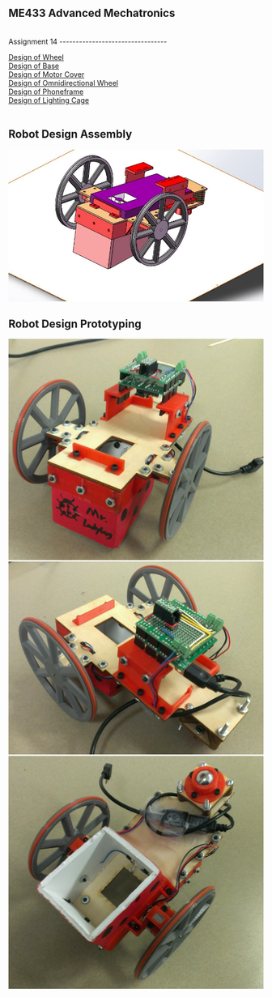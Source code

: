 ME433 Advanced Mechatronics
---------------------------------
<br> 
Assignment 14
---------------------------------

[Design of Wheel](https://github.com/hereissunyue/ME433/tree/master/HW14/wheel)<br>
[Design of Base](https://github.com/hereissunyue/ME433/tree/master/HW14/base)<br>
[Design of Motor Cover](https://github.com/hereissunyue/ME433/tree/master/HW14/motorcover)<br>
[Design of Omnidirectional Wheel](https://github.com/hereissunyue/ME433/tree/master/HW14/omniwheel)<br>
[Design of Phoneframe](https://github.com/hereissunyue/ME433/tree/master/HW14/phoneframe)<br>
[Design of Lighting Cage](https://github.com/hereissunyue/ME433/tree/master/HW14/phonecage)<br>
<br>

Robot Design Assembly
---------------------------------
<img src="https://raw.githubusercontent.com/hereissunyue/ME433/master/HW14/figure/1.JPG">
<br>

Robot Design Prototyping
---------------------------------
<img src="https://raw.githubusercontent.com/hereissunyue/ME433/master/HW14/figure/2.jpg">
<img src="https://raw.githubusercontent.com/hereissunyue/ME433/master/HW14/figure/3.jpg">
<img src="https://raw.githubusercontent.com/hereissunyue/ME433/master/HW14/figure/4.jpg">
